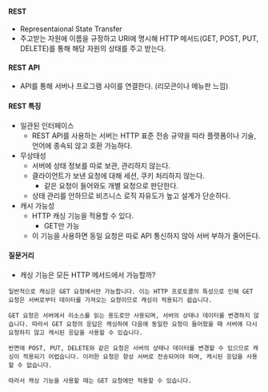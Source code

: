 #### REST
- Representaional State Transfer
- 주고받는 자원에 이름을 규정하고 URI에 명시해 HTTP 메서드(GET, POST, PUT, DELETE)를 통해 해당 자원의 상태를 주고 받는다.


#### REST API
- API를 통해 서버나 프로그램 사이를 연결한다. (리모콘이나 메뉴판 느낌)


#### REST 특징
- 일관된 인터페이스
	- REST API를 사용하는 서버는 HTTP 표준 전송 규약을 따라 플랫폼이나 기술, 언어에 종속되 않고 호환 가능하다.
- 무상태성
	- 서버에 상태 정보를 따로 보관, 관리하지 않는다.
	- 클라이언트가 보낸 요청에 대해 세션, 쿠키 처리하지 않는다.
		- 같은 요청이 들어와도 개별 요청으로 판단한다.
	- 상태 관리를 안하므로 비즈니스 로직 자유도가 높고 설계가 단순하다.
- 캐시 가능성
	- HTTP 캐싱 기능을 적용할 수 있다.
		- GET만 가능
	- 이 기능을 사용하면 동일 요청은 따로 API 통신하지 않아 서버 부하가 줄어든다.



#### 질문거리
- 캐싱 기능은 모든 HTTP 메서드에서 가능할까?

```
일반적으로 캐싱은 GET 요청에서만 가능합니다. 이는 HTTP 프로토콜의 특성으로 인해 GET 요청은 서버로부터 데이터를 가져오는 요청이므로 캐싱이 적용되기 쉽습니다.

GET 요청은 서버에서 리소스를 읽는 용도로만 사용되며, 서버의 상태나 데이터를 변경하지 않습니다. 따라서 GET 요청의 응답은 캐싱하여 다음에 동일한 요청이 들어왔을 때 서버에 다시 요청하지 않고 캐시된 응답을 사용할 수 있습니다.

반면에 POST, PUT, DELETE와 같은 요청은 서버의 상태나 데이터를 변경할 수 있으므로 캐싱이 적용되기 어렵습니다. 이러한 요청은 항상 서버로 전송되어야 하며, 캐시된 응답을 사용할 수 없습니다.

따라서 캐싱 기능을 사용할 때는 GET 요청에만 적용할 수 있습니다.
```